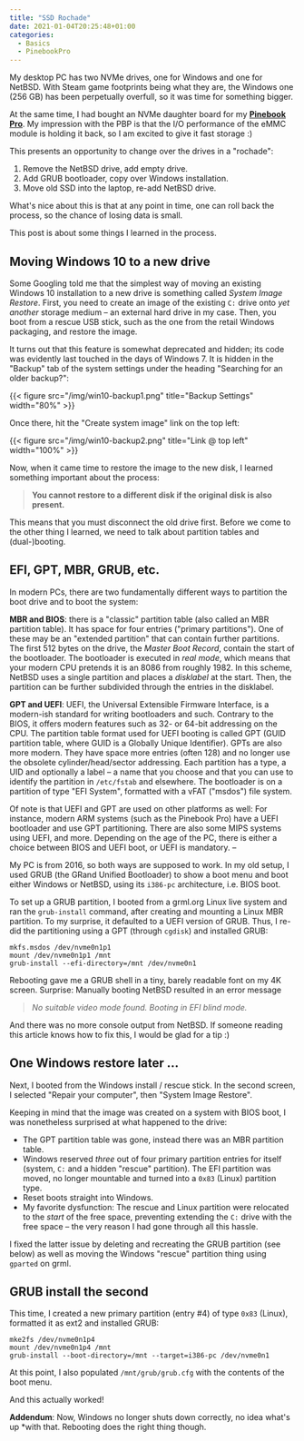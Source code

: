 ```yaml
---
title: "SSD Rochade"
date: 2021-01-04T20:25:48+01:00
categories:
  - Basics
  - PinebookPro
---
```


My desktop PC has two NVMe drives, one for Windows and one for NetBSD. With
Steam game footprints being what they are, the Windows one (256 GB) has been
perpetually overfull, so it was time for something bigger.

At the same time, I had bought an NVMe daughter board for my
[**Pinebook Pro**](/posts/pinebook-pro). My impression with the PBP is that
the I/O performance of the eMMC module is holding it back, so I am excited to
give it fast storage :)

This presents an opportunity to change over the drives in a "rochade":

 1. Remove the NetBSD drive, add empty drive.
 2. Add GRUB bootloader, copy over Windows installation.
 3. Move old SSD into the laptop, re-add NetBSD drive.

What's nice about this is that at any point in time, one can roll back the
process, so the chance of losing data is small.

This post is about some things I learned in the process.

## Moving Windows 10 to a new drive

Some Googling told me that the simplest way of moving an existing Windows 10
installation to a new drive is something called *System Image Restore*.
First, you need to create an image of the existing `C:` drive onto *yet
another* storage medium &ndash; an external hard drive in my case. Then, you
boot from a rescue USB stick, such as the one from the retail Windows
packaging, and restore the image.

It turns out that this feature is somewhat deprecated and hidden; its code
was evidently last touched in the days of Windows&nbsp;7. It is hidden in the
"Backup" tab of the system settings under the heading "Searching for an older
backup?":

{{< figure src="/img/win10-backup1.png" title="Backup Settings" width="80%" >}}

Once there, hit the "Create system image" link on the top left:

{{< figure src="/img/win10-backup2.png" title="Link @ top left" width="100%" >}}

Now, when it came time to restore the image to the new disk, I learned
something important about the process:

> **You cannot restore to a different disk if the original disk is also present.**

This means that you must disconnect the old drive first. Before we come to
the other thing I learned, we need to talk about partition tables and
(dual-)booting.

## EFI, GPT, MBR, GRUB, etc.

In modern PCs, there are two fundamentally different ways to partition the boot drive and to boot the system:

**MBR and BIOS**: there is a "classic" partition table (also called an MBR
partition table). It has space for four entries ("primary partitions"). One
of these may be an "extended partition" that can contain further partitions.
The first 512 bytes on the drive, the *Master Boot Record*, contain the start
of the bootloader. The bootloader is executed in *real mode*, which means
that your modern CPU pretends it is an 8086 from roughly 1982. In this
scheme, NetBSD uses a single partition and places a *disklabel* at the start.
Then, the partition can be further subdivided through the entries in the
disklabel.

**GPT and UEFI**: UEFI, the Universal Extensible Firmware Interface, is a
modern-ish standard for writing bootloaders and such. Contrary to the BIOS,
it offers modern features such as 32- or 64-bit addressing on the CPU. The
partition table format used for UEFI booting is called GPT (GUID partition
table, where GUID is a Globally Unique Identifier). GPTs are also more
modern. They have space more entries (often 128) and no longer use the
obsolete cylinder/head/sector addressing. Each partition has a type, a UID
and optionally a label &ndash; a name that you choose and that you can use to
identify the partition in `/etc/fstab` and elsewhere. The bootloader is on a
partition of type "EFI System", formatted with a vFAT ("msdos") file system.

Of note is that UEFI and GPT are used on other platforms as well: For
instance, modern ARM systems (such as the Pinebook Pro) have a UEFI
bootloader and use GPT partitioning. There are also some MIPS systems using
UEFI, and more. Depending on the age of the PC, there is either a choice
between BIOS and UEFI boot, or UEFI is mandatory. &ndash;

My PC is from 2016, so both ways are supposed to work. In my old setup, I
used GRUB (the GRand Unified Bootloader) to show a boot menu and boot either
Windows or NetBSD, using its `i386-pc` architecture, i.e. BIOS boot.

To set up a GRUB partition, I booted from a grml.org Linux live system and
ran the `grub-install` command, after creating and mounting a Linux MBR
partition. To my surprise, it defaulted to a UEFI version of GRUB. Thus, I
re-did the partitioning using a GPT (through `cgdisk`) and installed GRUB:

```shell
mkfs.msdos /dev/nvme0n1p1
mount /dev/nvme0n1p1 /mnt
grub-install --efi-directory=/mnt /dev/nvme0n1
```

Rebooting gave me a GRUB shell in a tiny, barely readable font on my 4K
screen. Surprise: Manually booting NetBSD resulted in an error message

> *No suitable video mode found. Booting in EFI blind mode.*

And there was no more console output from NetBSD. If someone reading this
article knows how to fix this, I would be glad for a tip :)

## One Windows restore later &hellip;

Next, I booted from the Windows install / rescue stick. In the second screen,
I selected "Repair your computer", then "System Image Restore".

Keeping in mind that the image was created on a system with BIOS boot, I was
nonetheless surprised at what happened to the drive:

 * The GPT partition table was gone, instead there was an MBR partition table.
 * Windows reserved *three* out of four primary partition entries for itself
   (system, `C:` and a hidden "rescue" partition). The EFI partition was
   moved, no longer mountable and turned into a `0x83` (Linux) partition
   type.
 * Reset boots straight into Windows.
 * My favorite dysfunction: The rescue and Linux partition were relocated to
   the *start* of the free space, preventing extending the `C:` drive with
   the free space &ndash; the very reason I had gone through all this hassle.

I fixed the latter issue by deleting and recreating the GRUB partition (see below) as well as moving the Windows "rescue" partition thing using `gparted` on grml.

## GRUB install the second

This time, I created a new primary partition (entry #4) of type `0x83`
(Linux), formatted it as ext2 and installed GRUB:

```shell
mke2fs /dev/nvme0n1p4
mount /dev/nvme0n1p4 /mnt
grub-install --boot-directory=/mnt --target=i386-pc /dev/nvme0n1
```

At this point, I also populated `/mnt/grub/grub.cfg` with the contents of the
boot menu.

And this actually worked!

**Addendum**: Now, Windows no longer shuts down correctly, no idea what's up
*with that. Rebooting does the right thing though.